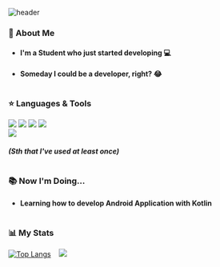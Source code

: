 ![header](https://capsule-render.vercel.app/api?type=rect&color=gradient&text=%20Hello!%20&height=150&fontSize=50&fontAlign=30&textBg=true&desc=I'm%20NASA%20GukJang&&descSize=35&descAlign=67&descAlignY=52&animation=scaleIn)

### 👋 About Me
* #### I'm a **Student** who just started developing 💻
* #### Someday I could be a developer, right? 😂<br></br>

### ⭐️ Languages & Tools
<img src="https://img.shields.io/badge/C-A8B9CC?style=flat-square&logo=C&logoColor=white"/></a>
<img src="https://img.shields.io/badge/Java-007396?style=flat-square&logo=Java&logoColor=white"/></a>
<img src="https://img.shields.io/badge/Kotlin-0095D5?style=flat-square&logo=Kotlin&logoColor=white"/></a>
<img src="https://img.shields.io/badge/Swift-FA7343?style=flat-square&logo=Swift&logoColor=white"/></a>
<br>
<img src="https://img.shields.io/badge/Arduino-00979D?style=flat-square&logo=Arduino&logoColor=white"/></a>
##### *(Sth that I've used at least once)*<br></br>

### 📚 Now I'm Doing...
* #### Learning how to develop **Android Application with Kotlin**<br></br>

### 📊 My Stats
[![Top Langs](https://github-readme-stats.vercel.app/api/top-langs/?username=NASA-GukJang&layout=compact)](https://github.com/anuraghazra/github-readme-stats)&nbsp;&nbsp;&nbsp;
<a href="https://solved.ac/gukjang1997"><img src="http://mazassumnida.wtf/api/v2/generate_badge?boj=gukjang1997" /></a>
